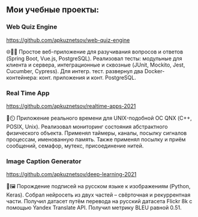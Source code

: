 ## Мои учебные проекты:

### Web Quiz Engine
https://github.com/apkuznetsov/web-quiz-engine

🌐👨‍🎓 Простое веб-приложение для разучивания вопросов и ответов (Spring Boot, Vue.js, PostgreSQL). Реализовал тесты: модульные для клиента и сервера, интеграционные и сквозные (JUnit, Mockito, Jest, Cucumber, Cypress). Для интегр. тест. развернул два Docker-контейнера: конт. приложения и конт. PostgreSQL.

### Real Time App
https://github.com/apkuznetsov/realtime-apps-2021

🐧⏲️ Приложение реального времени для UNIX-подобной ОС QNX (С++, POSIX, Unix). Реализовал мониторинг состояния абстрактного физического объекта. Применял таймеры, каналы, посылку сигналов процессам, именованную память. Также применял посылку и приём сообщений, семафор, мутекс, присоединение нитей.

### Image Caption Generator
https://github.com/apkuznetsov/deep-learning-2021

🤖🖼️ Порождение подписей на русском языке к изображениям (Python, Keras). Собрал нейросеть из двух частей – свёрточная и рекуррентная части. Получил датасет путём перевода на русский датасета Flickr 8k с помощью Yandex Translate API. Получил метрику BLEU равной 0.51.

<!--
**apkuznetsov/apkuznetsov** is a ✨ _special_ ✨ repository because its `README.md` (this file) appears on your GitHub profile.

Here are some ideas to get you started:

- 🔭 I’m currently working on ...
- 🌱 I’m currently learning ...
- 👯 I’m looking to collaborate on ...
- 🤔 I’m looking for help with ...
- 💬 Ask me about ...
- 📫 How to reach me: ...
- 😄 Pronouns: ...
- ⚡ Fun fact: ...
-->
